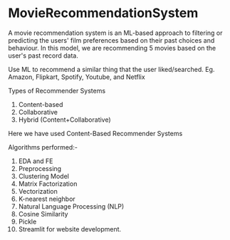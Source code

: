 # MovieRecommendationSystem


A movie recommendation system is an ML-based approach to filtering or predicting the users' film preferences based on their past choices and behaviour.
In this model, we are recommending 5 movies based on the user's past record data.

Use ML to recommend a similar thing that the user liked/searched. Eg. Amazon, Flipkart, Spotify, Youtube, and Netflix

Types of Recommender Systems
1. Content-based
2. Collaborative
3. Hybrid (Content+Collaborative)

Here we have used Content-Based Recommender Systems

Algorithms performed:-
1. EDA and FE
2. Preprocessing
3. Clustering Model
4. Matrix Factorization
5. Vectorization
6. K-nearest neighbor
7. Natural Language Processing (NLP)
8. Cosine Similarity
9. Pickle
10. Streamlit for website development.
